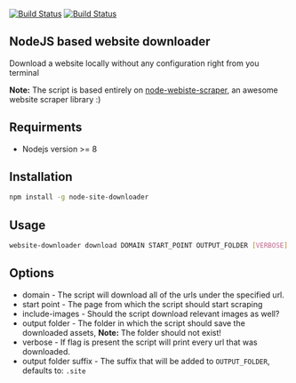 [![Build Status](https://travis-ci.com/gnir-work/node-site-downloader.svg?branch=master)](https://travis-ci.com/gnir-work/node-site-downloader)
[![Build Status](https://img.shields.io/david/gnir-work/node-site-downloader.svg)](https://travis-ci.com/gnir-work/node-site-downloader)

## NodeJS based website downloader

Download a website locally without any configuration right from you terminal

__Note:__ The script is based entirely on [node-webiste-scraper](https://github.com/website-scraper/node-website-scraper), an awesome website scraper library :)

## Requirments

* Nodejs version >= 8

## Installation

```bash
npm install -g node-site-downloader
```

## Usage

```bash
website-downloader download DOMAIN START_POINT OUTPUT_FOLDER [VERBOSE] [OUTPUT_FOLDER_SUFFIX]
```

## Options

* domain - The script will download all of the urls under the specified url.
* start point - The page from which the script should start scraping
* include-images - Should the script download relevant images as well?
* output folder - The folder in which the script should save the downloaded assets,
  __Note:__ The folder should not exist!
* verbose - If flag is present the script will print every url that was downloaded.
* output folder suffix - The suffix that will be added to `OUTPUT_FOLDER`, defaults to: `.site`

